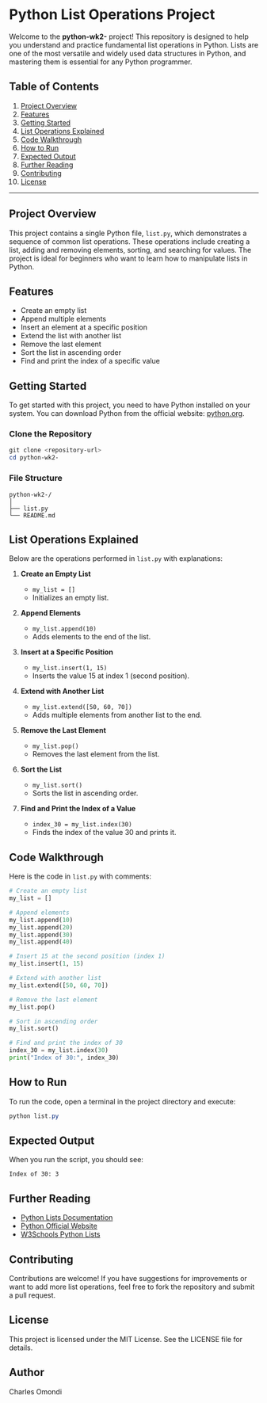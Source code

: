 
# Python List Operations Project

Welcome to the **python-wk2-** project! This repository is designed to help you understand and practice fundamental list operations in Python. Lists are one of the most versatile and widely used data structures in Python, and mastering them is essential for any Python programmer.

## Table of Contents

1. [Project Overview](#project-overview)
2. [Features](#features)
3. [Getting Started](#getting-started)
4. [List Operations Explained](#list-operations-explained)
5. [Code Walkthrough](#code-walkthrough)
6. [How to Run](#how-to-run)
7. [Expected Output](#expected-output)
8. [Further Reading](#further-reading)
9. [Contributing](#contributing)
10. [License](#license)

---

## Project Overview

This project contains a single Python file, `list.py`, which demonstrates a sequence of common list operations. These operations include creating a list, adding and removing elements, sorting, and searching for values. The project is ideal for beginners who want to learn how to manipulate lists in Python.

## Features

- Create an empty list
- Append multiple elements
- Insert an element at a specific position
- Extend the list with another list
- Remove the last element
- Sort the list in ascending order
- Find and print the index of a specific value

## Getting Started

To get started with this project, you need to have Python installed on your system. You can download Python from the official website: [python.org](https://www.python.org/downloads/).

### Clone the Repository

```powershell
git clone <repository-url>
cd python-wk2-
```

### File Structure

```
python-wk2-/
│
├── list.py
└── README.md
```

## List Operations Explained

Below are the operations performed in `list.py` with explanations:

1. **Create an Empty List**
	- `my_list = []`
	- Initializes an empty list.

2. **Append Elements**
	- `my_list.append(10)`
	- Adds elements to the end of the list.

3. **Insert at a Specific Position**
	- `my_list.insert(1, 15)`
	- Inserts the value 15 at index 1 (second position).

4. **Extend with Another List**
	- `my_list.extend([50, 60, 70])`
	- Adds multiple elements from another list to the end.

5. **Remove the Last Element**
	- `my_list.pop()`
	- Removes the last element from the list.

6. **Sort the List**
	- `my_list.sort()`
	- Sorts the list in ascending order.

7. **Find and Print the Index of a Value**
	- `index_30 = my_list.index(30)`
	- Finds the index of the value 30 and prints it.

## Code Walkthrough

Here is the code in `list.py` with comments:

```python
# Create an empty list
my_list = []

# Append elements
my_list.append(10)
my_list.append(20)
my_list.append(30)
my_list.append(40)

# Insert 15 at the second position (index 1)
my_list.insert(1, 15)

# Extend with another list
my_list.extend([50, 60, 70])

# Remove the last element
my_list.pop()

# Sort in ascending order
my_list.sort()

# Find and print the index of 30
index_30 = my_list.index(30)
print("Index of 30:", index_30)
```

## How to Run

To run the code, open a terminal in the project directory and execute:

```powershell
python list.py
```

## Expected Output

When you run the script, you should see:

```
Index of 30: 3
```

## Further Reading

- [Python Lists Documentation](https://docs.python.org/3/tutorial/datastructures.html#more-on-lists)
- [Python Official Website](https://www.python.org/)
- [W3Schools Python Lists](https://www.w3schools.com/python/python_lists.asp)

## Contributing

Contributions are welcome! If you have suggestions for improvements or want to add more list operations, feel free to fork the repository and submit a pull request.

## License

This project is licensed under the MIT License. See the LICENSE file for details.

## Author 

Charles Omondi
